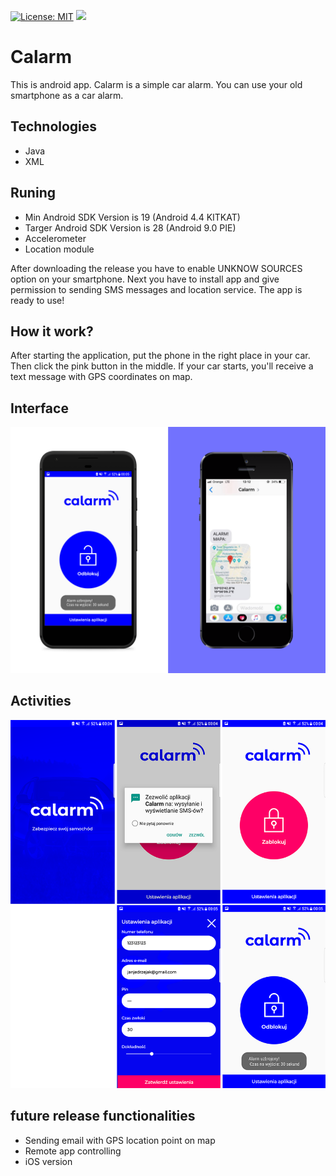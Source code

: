 [![License: MIT](https://img.shields.io/badge/License-MIT-yellow.svg)](https://opensource.org/licenses/MIT)
[![](https://badgen.net/github/release/janjedrzejak/Calarm)](https://github.com/janjedrzejak/Calarm/releases)

# Calarm
This is android app. Calarm is a simple car alarm. You can use your old smartphone as a car alarm.
## Technologies
* Java
* XML
## Runing
* Min Android SDK Version is 19 (Android 4.4 KITKAT)
* Targer Android SDK Version is 28 (Android 9.0 PIE)
* Accelerometer
* Location module

After downloading the release you have to enable UNKNOW SOURCES option on your smartphone. Next you have to install app and give permission to sending SMS messages and location service. The app is ready to use!
## How it work?
After starting the application, put the phone in the right place in your car. Then click the pink button in the middle. If your car starts, you'll receive a text message with GPS coordinates on map.
## Interface
<img width="800" src="https://github.com/janjedrzejak/Calarm/blob/demo/demo/002.png" ></img>
## Activities
<img width="800" src="https://github.com/janjedrzejak/Calarm/blob/demo/demo/1a.png" ></img>
## future release functionalities
* Sending email with GPS location point on map
* Remote app controlling 
* iOS version
